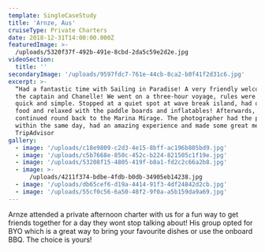 ```yaml
---
template: SingleCaseStudy
title: 'Arnze, Aus'
cruiseType: Private Charters
date: 2018-12-31T14:00:00.000Z
featuredImage: >-
  /uploads/5320f37f-492b-491e-8cbd-2da5c59e2d2e.jpg
videoSection:
  title: ''
secondaryImage: '/uploads/9597fdc7-761e-44cb-8ca2-b0f41f2d31c6.jpg'
excerpt: >-
  “Had a fantastic time with Sailing in Paradise! A very friendly welcome from
  the captain and Chanelle! We went on a three-hour voyage, rules were explained
  quick and simple. Stopped at a quiet spot at wave break island, had our own
  food and relaxed with the paddle boards and inflatables! Afterwards, we
  continued round back to the Marina Mirage. The photographer had the photos out
  within the same day, had an amazing experience and made some great memories!”
  TripAdvisor
gallery:
  - image: '/uploads/c18e9809-c2d3-4e15-8bff-ac196b805bd9.jpg'
  - image: '/uploads/c5b7668e-850c-452c-b224-821505c1f19e.jpg'
  - image: '/uploads/53208f15-4805-419f-b8a1-fd2c2c66a2b8.jpg'
  - image: >-
      /uploads/4211f374-bdbe-4fdb-b0db-34905eb14238.jpg
  - image: '/uploads/db65cef6-d19a-4414-91f3-4df24842d2cb.jpg'
  - image: '/uploads/55cf0c56-6a50-48f2-9f0a-a5b159da9a69.jpg'
---
```

Arnze attended a private afternoon charter with us for a fun way to get friends together for a day they wont stop talking about! His group opted for BYO which is a great way to bring your favourite dishes or use the onboard BBQ. The choice is yours!
